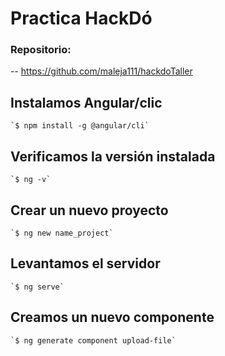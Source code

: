 # Practica HackDó

### Repositorio: 

-- https://github.com/maleja111/hackdoTaller

## Instalamos Angular/clic

    `$ npm install -g @angular/cli`

## Verificamos la versión instalada 

    `$ ng -v`

## Crear un nuevo proyecto

    `$ ng new name_project`

## Levantamos el servidor

    `$ ng serve`

## Creamos un nuevo componente

    `$ ng generate component upload-file`
